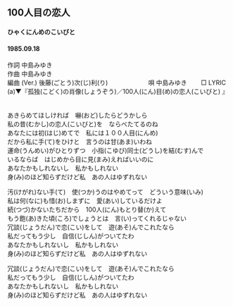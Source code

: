 ## 100人目の恋人
#### ひゃくにんめのこいびと
#### 1985.09.18
  

作詞  中島みゆき        
作曲  中島みゆき        
編曲 (Ver.)   後藤(ごとう)次(じ)利(り)　　　　  　　
唄  中島みゆき　　
□ LYRIC (a)▼『孤独(こどく)の肖像(しょうぞう)／100人(にん)目(め)の恋人(こいびと)
  』  　
  
  
あきらめてほしければ　嚇(おど)したらどうかしら  
私の昔(むかし)の恋人(こいびと)を　ならべたてるのね  
あなたには初(はじ)めてで　私には１００人目(にんめ)  
だから私に手(て)をひけと　言うのは甘(あま)いわね  
運命(うんめい)がひとりずつ　小指(こゆび)同士(どうし)を結(むす)んで  
いるならば　はじめから目に見(まみ)えればいいのに  
あなたかもしれないし　私かもしれない  
身(み)のほど知らずだけど私　あの人はゆずれない  
  
汚(けがれ)ない手(て)　使(つか)うのはやめてって　どういう意味(いみ)  
私は何(なに)も惜(お)しまずに　愛(あい)しているだけよ  
続(つづ)かないたちだから　100人(にん)もとり替(か)えて  
もう飽(あ)きた頃(ころ)でしょうとは　言(い)ってくれるじゃない  
冗談(じょうだん)で恋(こい)をして　遊(あそ)んでこれたなら  
私だってもう少し　自信(じしん)がついてたわ  
あなたかもしれないし　私かもしれない  
身(み)のほど知らずだけど私　あの人はゆずれない  
  
冗談(じょうだん)で恋(こい)をして　遊(あそ)んでこれたなら  
私だってもう少し　自信(じしん)がついてたわ  
あなたかもしれないし　私かもしれない  
身(み)のほど知らずだけど私　あの人はゆずれない  